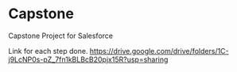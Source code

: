 # Capstone
Capstone Project for Salesforce

Link for each step done.
https://drive.google.com/drive/folders/1C-j9LcNP0s-pZ_7fn1kBLBcB20pjx15R?usp=sharing
